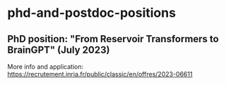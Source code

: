 # phd-and-postdoc-positions

## PhD position: "From Reservoir Transformers to BrainGPT" (July 2023)
More info and application: https://recrutement.inria.fr/public/classic/en/offres/2023-06611
